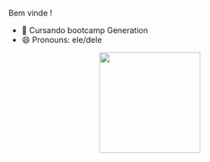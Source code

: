 Bem vinde ! 

- 🌱 Cursando bootcamp Generation
- 😄 Pronouns: ele/dele

<div align="center">
  <a href="https://github.com/pcpdomingos">
  <img height="180em" src="https://github-readme-stats.vercel.app/api?username=pcpdomingos&show_icons=true&theme=dark&include_all_commits=true&count_private=true"/>
</div>
